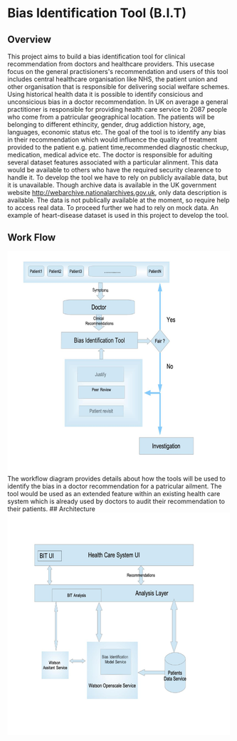 # Bias Identification Tool (B.I.T)
## Overview 
This project aims to build a bias identification tool for clinical recommendation from doctors and healthcare providers. This usecase focus on the general practisioners's recommendation and users of this tool includes central healthcare organisation like NHS, the patient union and other organisation that is responsible for delivering social welfare schemes. Using historical health data it is possible to identify consicious and unconsicious bias in a doctor recommendation. In UK on average a general practitioner is responsible for providing health care service to 2087 people who come from a patricular geographical location. The patients will be belonging to different ethincity, gender, drug addiction history, age, languages, economic status etc. The goal of the tool is to identify any bias in their recommendation which would influence the quality of treatment provided to the patient e.g. patient time,recommended diagnostic checkup, medication, medical advice etc.  The doctor is responsible for aduiting several dataset features associated with a particular alinment. This data would be available to others who have the required security clearence to handle it. To develop the tool we have to rely on publicly available data, but it is unavailable. Though archive data is available in the UK government website http://webarchive.nationalarchives.gov.uk, only data description is available. The data is not publically available at the moment, so require help to access real data. To proceed further we had to rely on mock data. An example of heart-disease dataset is used in this project to develop the tool.
## Work Flow
<img src="documents/images/call_for_code_flowchart_2020.jpg" width="500" height="500">
The workflow diagram provides details about how the tools will be used to identify the bias in a doctor recommendation for a patricular ailment. The tool would be used as an extended feature within an existing health care system which is already used by doctors to audit their recommendation to their patients. 
## Architecture 
<img src="documents/images/call_for_code_architecture_2020.jpg" width="500" height="500"> 
